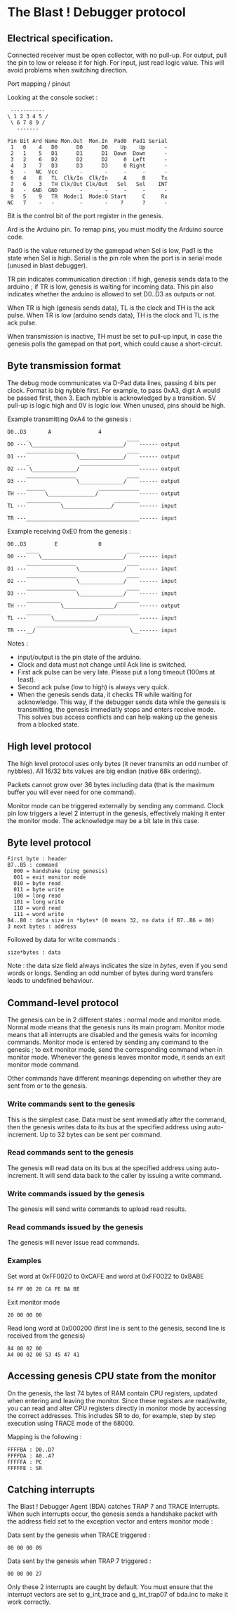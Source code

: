 The Blast ! Debugger protocol
=============================

Electrical specification.
-------------------------

Connected receiver must be open collector, with no pull-up. For output, pull
the pin to low or release it for high. For input, just read logic value.  This
will avoid problems when switching direction.

Port mapping / pinout

Looking at the console socket :

     -----------
    \ 1 2 3 4 5 /
     \ 6 7 8 9 /
       -------

    Pin Bit Ard Name Mon.Out  Mon.In  Pad0  Pad1 Serial
     1   0    4   D0      D0      D0    Up    Up      -
     2   1    5   D1      D1      D1  Down  Down      -
     3   2    6   D2      D2      D2     0  Left      -
     4   3    7   D3      D3      D3     0 Right      -
     5   -   NC  Vcc       -       -     -     -      -
     6   4    8   TL  Clk/In  Clk/In     A     B     Tx
     7   6    3   TH Clk/Out Clk/Out   Sel   Sel    INT
     8   -  GND  GND       -       -     -     -      -
     9   5    9   TR  Mode:1  Mode:0 Start     C     Rx
    NC   7    -   -        -       -    ?      ?      -

Bit is the control bit of the port register in the genesis.

Ard is the Arduino pin. To remap pins, you must modify the Arduino source code.

Pad0 is the value returned by the gamepad when Sel is low, Pad1 is the state
when Sel is high. Serial is the pin role when the port is in serial mode
(unused in blast debugger).

TR pin indicates communication direction : If high, genesis sends data to
the arduino ; if TR is low, genesis is waiting for incoming data. This pin also
indicates whether the arduino is allowed to set D0..D3 as outputs or not.

When TR is high (genesis sends data), TL is the clock and TH is the ack pulse.
When TR is low (arduino sends data), TH is the clock and TL is the ack pulse.

When transmission is inactive, TH must be set to pull-up input, in case the
genesis polls the gamepad on that port, which could cause a short-circuit.

Byte transmission format
------------------------

The debug mode communicates via D-Pad data lines, passing 4 bits per clock.
Format is big nybble first. For example, to pass 0xA3, digit A would be passed
first, then 3. Each nybble is acknowledged by a transition. 5V pull-up is logic
high and 0V is logic low. When unused, pins should be high.

Example transmitting 0xA4 to the genesis :

    D0..D3       A               4
          _                               ____
    D0 --- \_____________________________/    ------ output
          ________________                ____
    D1 ---                \______________/    ------ output
          _                ___________________
    D2 --- \______________/                   ------ output
          ________________                ____
    D3 ---                \______________/    ------ output
          ______                 _____________
    TH ---      \_______________/             ------ output
          ___________                 ________
    TL ---           \_______________/        ------ input
                                              
    TR ---____________________________________------ input


Example receiving 0xE0 from the genesis :

    D0..D3         E             0
          ____                            ____
    D0 ---    \__________________________/    ------ input
          ________________                ____
    D1 ---                \______________/    ------ input
          ________________                ____
    D2 ---                \______________/    ------ input
          ________________                ____
    D3 ---                \______________/    ------ input
          ___________                  _______
    TH ---           \________________/       ------ output
          ________               _____________
    TL ---        \_____________/             ------ input
             ______________________________   
    TR ---__/                              \__------ input

Notes :
 * input/output is the pin state of the arduino.
 * Clock and data must not change until Ack line is switched.
 * First ack pulse can be very late. Please put a long timeout (100ms at least).
 * Second ack pulse (low to high) is always very quick.
 * When the genesis sends data, it checks TR while waiting for acknowledge.
   This way, if the debugger sends data while the genesis is transmitting,
   the genesis immediatly stops and enters receive mode. This solves bus access
   conflicts and can help waking up the genesis from a blocked state.


High level protocol
-------------------

The high level protocol uses only bytes (it never transmits an odd number of
nybbles). All 16/32 bits values are big endian (native 68k ordering).

Packets cannot grow over 36 bytes including data (that is the maximum buffer
you will ever need for one command).

Monitor mode can be triggered externally by sending any command. Clock pin low
triggers a level 2 interrupt in the genesis, effectively making it enter the
monitor mode. The acknowledge may be a bit late in this case.


Byte level protocol
-------------------

    First byte : header
    B7..B5 : command
      000 = handshake (ping genesis)
      001 = exit monitor mode
      010 = byte read
      011 = byte write
      100 = long read
      101 = long write
      110 = word read
      111 = word write
    B4..B0 : data size in *bytes* (0 means 32, no data if B7..B6 = 00)
    3 next bytes : address

Followed by data for write commands :

    size*bytes : data

Note : the data size field always indicates the size in *bytes*, even if you
send words or longs. Sending an odd number of bytes during word transfers leads
to undefined behaviour.


Command-level protocol
----------------------

The genesis can be in 2 different states : normal mode and monitor mode. Normal
mode means that the genesis runs its main program. Monitor mode means that all
interrupts are disabled and the genesis waits for incoming commands. Monitor
mode is entered by sending any command to the genesis ; to exit monitor mode,
send the corresponding command when in monitor mode. Whenever the genesis
leaves monitor mode, it sends an exit monitor mode command.

Other commands have different meanings depending on whether they are sent from
or to the genesis.

### Write commands sent to the genesis ###

This is the simplest case. Data must be sent immediatly after the command, then
the genesis writes data to its bus at the specified address using
auto-increment. Up to 32 bytes can be sent per command.

### Read commands sent to the genesis ###

The genesis will read data on its bus at the specified address using
auto-increment. It will send data back to the caller by issuing a write
command.

### Write commands issued by the genesis ###

The genesis will send write commands to upload read results.

### Read commands issued by the genesis ###

The genesis will never issue read commands.

### Examples ###

Set word at 0xFF0020 to 0xCAFE and word at 0xFF0022 to 0xBABE

    E4 FF 00 20 CA FE BA BE

Exit monitor mode

    20 00 00 00

Read long word at 0x000200 (first line is sent to the genesis, second line is
received from the genesis)

    84 00 02 00
    A4 00 02 00 53 45 47 41


Accessing genesis CPU state from the monitor
--------------------------------------------

On the genesis, the last 74 bytes of RAM contain CPU registers, updated when
entering and leaving the monitor. Since these registers are read/write, you can
read and alter CPU registers directly in monitor mode by accessing the correct
addresses. This includes SR to do, for example, step by step execution using
TRACE mode of the 68000.

Mapping is the following :

    FFFFBA : D0..D7
    FFFFDA : A0..A7
    FFFFFA : PC
    FFFFFE : SR


Catching interrupts
-------------------

The Blast ! Debugger Agent (BDA) catches TRAP 7 and TRACE interrupts. When such
interrupts occur, the genesis sends a handshake packet with the address field
set to the exception vector and enters monitor mode :

Data sent by the genesis when TRACE triggered :

    00 00 00 09


Data sent by the genesis when TRAP 7 triggered :

    00 00 00 27

Only these 2 interrupts are caught by default. You must ensure that the
interrupt vectors are set to g_int_trace and g_int_trap07 of bda.inc to make
it work correctly.


